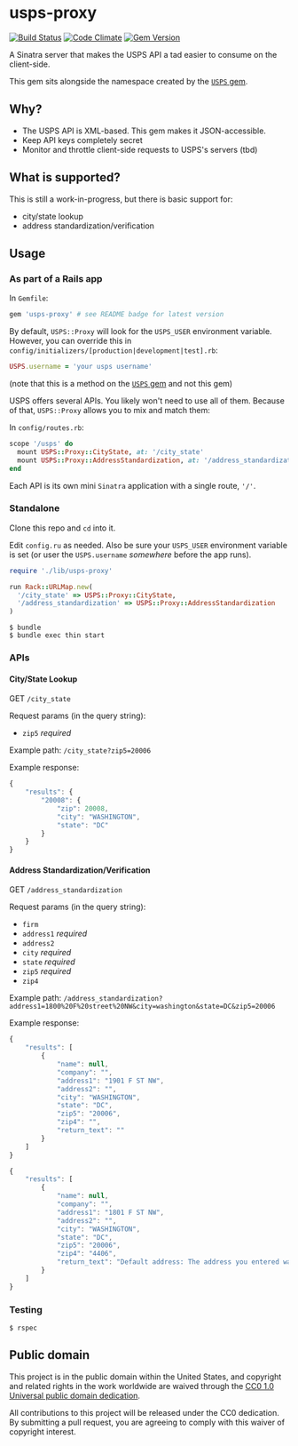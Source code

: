 # usps-proxy

[![Build Status](https://travis-ci.org/18F/usps-proxy.svg)](https://travis-ci.org/18F/usps-proxy) [![Code Climate](https://codeclimate.com/github/18F/usps-proxy/badges/gpa.svg)](https://codeclimate.com/github/18F/usps-proxy) [![Gem Version](https://badge.fury.io/rb/usps-proxy.svg)](http://badge.fury.io/rb/usps-proxy)

A Sinatra server that makes the USPS API a tad easier to consume on the client-side.

This gem sits alongside the namespace created by the [`USPS` gem](https://github.com/gaffneyc/usps).

## Why?

- The USPS API is XML-based. This gem makes it JSON-accessible.
- Keep API keys completely secret
- Monitor and throttle client-side requests to USPS's servers (tbd)

## What is supported?

This is still a work-in-progress, but there is basic support for:

- city/state lookup
- address standardization/verification

## Usage

### As part of a Rails app

In `Gemfile`:

```ruby
gem 'usps-proxy' # see README badge for latest version
```

By default, `USPS::Proxy` will look for the `USPS_USER` environment variable. However, you can override this in `config/initializers/[production|development|test].rb`:

```ruby
USPS.username = 'your usps username'
```

(note that this is a method on the [`USPS` gem](https://github.com/gaffneyc/usps) and not this gem)

USPS offers several APIs. You likely won't need to use all of them. Because of that, `USPS::Proxy` allows you to mix and match them:

In `config/routes.rb`:

```ruby
scope '/usps' do
  mount USPS::Proxy::CityState, at: '/city_state'
  mount USPS::Proxy::AddressStandardization, at: '/address_standardization'
end
```

Each API is its own mini `Sinatra` application with a single route, `'/'`.

### Standalone

Clone this repo and `cd` into it.

Edit `config.ru` as needed. Also be sure your `USPS_USER` environment variable is set (or user the `USPS.username` *somewhere* before the app runs).

```ruby
require './lib/usps-proxy'

run Rack::URLMap.new(
  '/city_state' => USPS::Proxy::CityState,
  '/address_standardization' => USPS::Proxy::AddressStandardization
)
```

```
$ bundle
$ bundle exec thin start
```

### APIs

#### City/State Lookup

GET `/city_state`

Request params (in the query string):

- `zip5` *required*

Example path: `/city_state?zip5=20006`

Example response:

```javascript
{
    "results": {
        "20008": {
            "zip": 20008,
            "city": "WASHINGTON",
            "state": "DC"
        }
    }
}
```

#### Address Standardization/Verification

GET `/address_standardization`

Request params (in the query string):

- `firm`
- `address1` *required*
- `address2`
- `city` *required*
- `state` *required*
- `zip5` *required*
- `zip4`

Example path: `/address_standardization?address1=1800%20F%20street%20NW&city=washington&state=DC&zip5=20006`

Example response:

```javascript
{
    "results": [
        {
            "name": null,
            "company": "",
            "address1": "1901 F ST NW",
            "address2": "",
            "city": "WASHINGTON",
            "state": "DC",
            "zip5": "20006",
            "zip4": "",
            "return_text": ""
        }
    ]
}
```

```javascript
{
    "results": [
        {
            "name": null,
            "company": "",
            "address1": "1801 F ST NW",
            "address2": "",
            "city": "WASHINGTON",
            "state": "DC",
            "zip5": "20006",
            "zip4": "4406",
            "return_text": "Default address: The address you entered was found but more information is needed (such as an apartment, suite, or box number) to match to a specific address."
        }
    ]
}
```

### Testing

```
$ rspec
```

## Public domain

This project is in the public domain within the United States, and
copyright and related rights in the work worldwide are waived through
the [CC0 1.0 Universal public domain dedication](https://creativecommons.org/publicdomain/zero/1.0/).

All contributions to this project will be released under the CC0
dedication. By submitting a pull request, you are agreeing to comply
with this waiver of copyright interest.